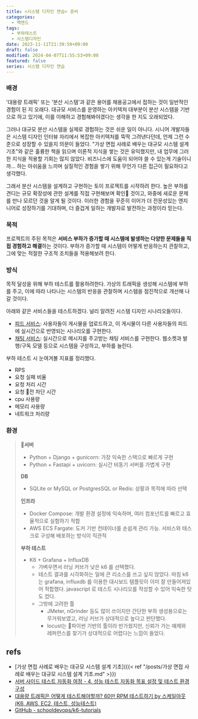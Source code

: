 ```yaml
---
title: <시스템 디자인 연습> 준비
categories:
  - 백엔드
tags:
  - 부하테스트
  - 시스템디자인
date: 2023-11-11T21:39:59+09:00
draft: false
modified: 2024-04-07T11:55:53+09:00
featured: false
series: 시스템 디자인 연습
---
```

### 배경
'대용량 트래픽' 또는 '분산 시스템'과 같은 용어를 채용공고에서 접하는 것이 일반적인 경험이 된 지 오래다. 대규모 서비스를 운영하는 아키텍처 대부분이 분산 시스템을 기반으로 하고 있기에, 이를 이해하고 경험해봐야겠다는 생각을 한 지도 오래되었다.

그러나 대규모 분산 시스템을 실제로 경험하는 것은 쉬운 일이 아니다. 시니어 개발자들은 시스템 디자인 인터뷰 자리에서 복잡한 아키텍처를 뚝딱 그려낸다던데, 언제 그런 수준으로 성장할 수 있을지 의문이 들었다. "가상 면접 사례로 배우는 대규모 시스템 설계 기초"와 같은 훌륭한 책을 읽으며 이론적 지식을 쌓는 것은 유익했지만, 내 업무에 그러한 지식을 적용할 기회는 많지 않았다. 비즈니스에 도움이 되어야 쓸 수 있는게 기술이니까... 하는 아쉬움을 느끼며 실질적인 경험을 쌓기 위해 무언가 다른 접근이 필요하다고 생각했다.

그래서 분산 시스템을 설계하고 구현하는 토이 프로젝트를 시작하려 한다. 높은 부하를 견디는 규모 확장성에 관한 설계를 직접 구현해보며 확인 것이고, 와중에 새로운 문제를 만나 모르던 것을 알게 될 것이다. 이러한 경험을 꾸준히 이어가 더 전문성있는 엔지니어로 성장하기를 기대하며, 더 즐겁게 일하는 개발자로 발전하는 과정이라 믿는다.

### 목적
프로젝트의 주된 목적은 **서비스 부하가 증가할 때 시스템에 발생하는 다양한 문제들을 직접 경험하고 해결**하는 것이다. 부하가 증가할 때 시스템이 어떻게 반응하는지 관찰하고, 그에 맞는 적절한 구조적 조치들을 적용해보려 한다. 

### 방식
목적 달성을 위해 부하 테스트를 활용하려한다. 가상의 트래픽을 생성해 시스템에 부하를 주고, 이에 따라 나타나는 시스템의 반응을 관찰하며 시스템을 점진적으로 개선해 나갈 것이다. 


아래와 같은 서비스들을 테스트하겠다. 널리 알려진 시스템 디자인 시나리오들이다.
- [피드 서비스](https://github.com/chankoo/load-testing-practices/tree/main/sample_feed): 사용자들이 게시물을 업로드하고, 이 게시물이 다른 사용자들의 피드에 실시간으로 반영되는 시나리오를 구현한다.
- [채팅 서비스](https://github.com/chankoo/load-testing-practices/tree/main/sample_chat): 실시간으로 메시지를 주고받는 채팅 서비스를 구현한다. 웹소켓과 발행/구독 모델 등으로 시스템을 구성하고, 부하를 늘린다.


부하 테스트 시 눈여겨볼 지표를 정리했다.
- RPS
- 요청 실패 비율
- 요청 처리 시간
- 요청 전 차단 시간
- cpu 사용량
- 메모리 사용량
- 네트워크 처리량

### 환경

> **서버**  
> - Python + Django + gunicorn: 가장 익숙한 스택으로 빠르게 구현  
> - Python + Fastapi + uvicorn: 실시간 비동기 서버를 가볍게 구현  
> 
> **DB**  
> - SQLite or MySQL or PostgresSQL or Redis: 상황과 목적에 따라 선택  
> 
> **인프라**  
> - Docker Compose: 개발 환경 설정에 익숙하며, 여러 컴포넌트를 빠르고 효율적으로 실험하기 적합  
> - AWS ECS Fargate: 도커 기반 컨테이너를 손쉽게 관리 가능. 서비스와 태스크로 구성해 배포하는 방식이 직관적  
> 
> **부하 테스트**  
> - K6 + Grafana + InfluxDB  
> 	- 가벼우면서 러닝 커브가 낮은 k6 를 선택했다. 
> 	- 테스트 결과를 시각화하는 일에 큰 리소스를 쓰고 싶지 않았다. 마침 k6는 grafana, influxdb 를 이용한 대시보드 템플릿이 이미 잘 만들어져있어 적합했다. javascript 로 테스트 시나리오를 작성할 수 있어 익숙한 탓도 컸다.
> 	- 그밖에 고려한 툴
> 		- JMeter, nGrinder 등도 많이 쓰이지만 간단한 부하 생성용으로는 무거워보였고, 러닝 커브가 상대적으로 높다고 판단했다.
> 		- locust는 파이썬 기반의 툴이라 반가웠지만, 신뢰가 가는 예제와 레퍼런스를 찾기가 상대적으로 어렵다는 느낌이 들었다.

## refs
- [가상 면접 사례로 배우는 대규모 시스템 설계 기초]({{< ref "/posts/가상 면접 사례로 배우는 대규모 시스템 설계 기초.md" >}})
- [서버 사이드 테스트 자동화 여정 - 4. 성능 테스트 자동화 목표 설정 및 테스트 환경 구성](https://engineering.linecorp.com/ko/blog/server-side-test-automation-4)
- [대용량 트래픽은 어떻게 테스트해야할까? 60만 RPM 테스트하기 by 스케일아웃 (K6, AWS, EC2, 테스트, 성능테스트)](https://vince-kim.tistory.com/39)
- [GitHub - schooldevops/k6-tutorials](https://github.com/schooldevops/k6-tutorials)

